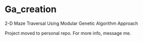 # Ga_creation
2-D Maze Traversal Using Modular Genetic Algorithm Approach

Project moved to personal repo. 
For more info, message me.
